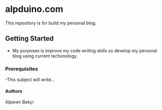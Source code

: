 # alpduino.com
This repository is for build my personal blog.

## Getting Started
* My purposes is improve my code writing skills so develop my personal blog using current techonology.

### Prerequisites
-This subject will write...

#### Authors
Alperen Bekçi